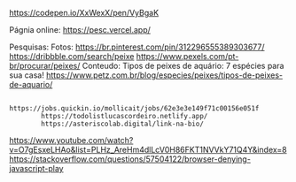 https://codepen.io/XxWexX/pen/VyBgaK

Págnia online:
    https://pesc.vercel.app/

Pesquisas:
    Fotos:
        https://br.pinterest.com/pin/312296555389303677/
        https://dribbble.com/search/peixe
        https://www.pexels.com/pt-br/procurar/peixes/
    Conteudo:
        Tipos de peixes de aquário: 7 espécies para sua casa!
            https://www.petz.com.br/blog/especies/peixes/tipos-de-peixes-de-aquario/


            https://jobs.quickin.io/mollicait/jobs/62e3e3e149f71c00156e051f
            https://todolistlucascordeiro.netlify.app/
            https://asteriscolab.digital/link-na-bio/


https://www.youtube.com/watch?v=O7gEsxeLHAo&list=PLHz_AreHm4dlLcV0H86FKT1NVVkY71Q4Y&index=8
https://stackoverflow.com/questions/57504122/browser-denying-javascript-play